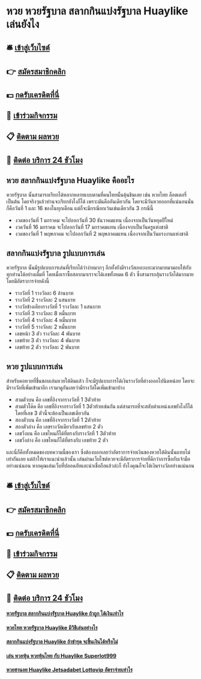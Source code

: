 # หวย หวยรัฐบาล สลากกินแบ่งรัฐบาล Huaylike เล่นยังไง

## 🛎 [เข้าสู่เว็บไซต์](https://bit.ly/3xwlLxV)
## 👉 [สมัครสมาชิกคลิก](https://bit.ly/3xwlLxV)
## 💵 [กดรับเครดิตที่นี่](https://bit.ly/3UjQ3h4)
## 👑 [เข้าร่วมกิจกรรม](https://bit.ly/3UjQ3h4)
## 📋 [ติดตาม ผลหวย](https://bit.ly/3UjQ3h4)
## 📱 [ติดต่อ บริการ 24 ชัวโมง](https://bit.ly/3UjQ3h4)

## หวย สลากกินแบ่งรัฐบาล Huaylike คืออะไร
หวยรัฐบาล นั้นสามารถเรียกได้หลากหลายแบบตามที่คนไทยนั้นคุ้นชินเลย เช่น หวยไทย ล็อตเตอรี่ เป็นต้น โดยจริงๆแล้วท่านจะเรียกยังไงก็ได้ เพราะมันคืออันเดียวกัน โดยจะมีวันหวยออกที่แน่นอนนั่นก็คือวันที่ 1 และ 16 ของในทุกเดือน แต่ก็จะมีกรณียกเว้นเช่นเดียวกัน 3 กรณีนี้ 
- งวดของวันที่ 1 มกราคม จะไปออกวันที่ 30 ธันวาคมแทน เนื่องจากเป็นวันหยุดปีใหม่
- งวดวันที่ 16 มกราคม จะไปออกวันที่ 17 มกราคมแทน เนื่องจากเป็นวันครูแห่งชาติ
- งวดของวันที่ 1 พฤษภาคม จะไปออกวันที่ 2 พฤษภาคมแทน เนื่องจากเป็นวันแรงงานแห่งชาติ

## สลากกินแบ่งรัฐบาล รูปแบบการเล่น
หวยรัฐบาล นั้นมีรูปแบบการเล่นที่เรียกได้ว่าง่ายมากๆ อีกทั้งยังมีรางวัลเยอะเเยะมากมายมามอบให้กับทุกท่านได้อย่างเต็มที่ โดยเมื่อเราซื้อสลากมาเราจะได้เลขทั้งหมด 6 ตัว ซึ่งสามารถลุ้นรางวัลได้มากมาย โดยมีอัตราการจ่ายดังนี้
- รางวัลที่ 1 รางวัลละ 6 ล้านบาท
- รางวัลที่ 2 รางวัลละ 2 แสนบาท
- รางวัลข้างเคียงรางวัลที่ 1 รางวัลละ 1 แสนบาท
- รางวัลที่ 3 รางวัลละ 8 หมื่นบาท
- รางวัลที่ 4 รางวัลละ 4 หมื่นบาท
- รางวัลที่ 5 รางวัลละ 2 หมื่นบาท
- เลขหน้า 3 ตัว รางวัลละ 4 พันบาท
- เลขท้าย 3 ตัว รางวัลละ 4 พันบาท
- เลขท้าย 2 ตัว รางวัลละ 2 พันบาท

## หวย รูปแบบการเล่น
สำหรับคอหวยที่ชื่นชอบเล่นหวยใต้ดินแล้ว ก็จะมีรูปแบบการได้เงินรางวัลที่ต่างออกไปนิดหน่อย โดยจะมีรางวัลที่เพิ่มเข้ามาอีก เรามาดูกันเลยว่ามีรางวัลใดเพิ่มเข้ามาบ้าง
- สามตัวบน คือ เลขที่อิงจากรางวัลที่ 1 3ตัวท้าย
- สามตัวโต๊ด คือ เลขที่อิงจากรางวัลที่ 1 3ตัวท้ายเช่นกัน แต่สามารถที่จะสลับตำแหน่งเลขยังไงก็ได้ โดยที่เลข 3 ตัวนี้จะต้องเป็นเลขเดียวกัน
- สองตัวบน คือ เลขที่อิงจากรางวัลที่ 1 2ตัวท้าย
- สองตัวล่าง คือ เลขรางวัลเดียวกับเลขท้าย 2 ตัว
- เลขวิ่งบน คือ เลขไหนก็ได้ที่ตรงกับรางวัลที่ 1 3ตัวท้าย
- เลขวิ่งล่าง คือ เลขไหนก็ได้ที่ตรงกับ เลขท้าย 2 ตัว

และนี่ก็คือทั้งหมดของบทความนี้ของเรา ซึ่งต้องบอกเลยว่าอัตราการจ่ายเงินของหวยใต้ดินนั้นแทบไม่เท่ากันเลย แต่ถ้าให้เราแนะนำแล้วนั้น เล่นผ่านเว็บไซต์หวยจะมีอัตราการจ่ายที่ดีกว่าการซื้อกับเจ้ามืออย่างแน่นอน หากคุณเล่นเว็บที่ปลอดภัยและน่าเชื่อถือแล้วล่ะก็ ยังไงคุณก็จะได้เงินรางวัลอย่างแน่นอน

## 🛎 [เข้าสู่เว็บไซต์](https://bit.ly/3xwlLxV)
## 👉 [สมัครสมาชิกคลิก](https://bit.ly/3xwlLxV)
## 💵 [กดรับเครดิตที่นี่](https://bit.ly/3UjQ3h4)
## 👑 [เข้าร่วมกิจกรรม](https://bit.ly/3UjQ3h4)
## 📋 [ติดตาม ผลหวย](https://bit.ly/3UjQ3h4)
## 📱 [ติดต่อ บริการ 24 ชัวโมง](https://bit.ly/3UjQ3h4)

#### [หวยรัฐบาล สลากกินแบ่งรัฐบาล Huaylike ถ้าถูก ได้เงินเท่าไร](https://atom.io/themes/หวยรัฐบาล%20สลากกินแบ่งรัฐบาล%20Huaylike%20ถ้าถูก%20ได้เงินเท่าไร)
#### [หวยไทย หวยรัฐบาล Huaylike มีวิธีเล่นอย่างไร](https://atom.io/themes/หวยไทย%20หวยรัฐบาล%20Huaylike%20มีวิธีเล่นอย่างไร)
#### [สลากกินแบ่งรัฐบาล Huaylike ถ้าชำรุด จะขึ้นเงินได้หรือไม่](https://atom.io/themes/สลากกินแบ่งรัฐบาล%20Huaylike%20ถ้าชำรุด%20จะขึ้นเงินได้หรือไม่)
#### [เล่น หวยหุ้น หวยหุ้นไทย กับ Huaylike Superlot999](https://atom.io/themes/เล่น%20หวยหุ้น%20หวยหุ้นไทย%20กับ%20Huaylike%20Superlot999)
#### [หวยฮานอย Huaylike Jetsadabet Lottovip อัตราจ่ายเท่าไร](https://atom.io/themes/หวยฮานอย%20Huaylike%20Jetsadabet%20Lottovip%20อัตราจ่ายเท่าไร)
